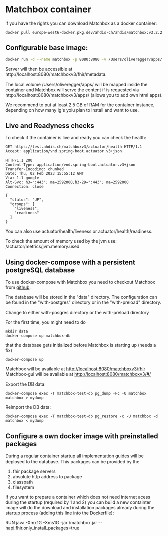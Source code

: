# Matchbox container

if you have the rights you can download Matchbox as a docker container:

```
docker pull europe-west6-docker.pkg.dev/ahdis-ch/ahdis/matchbox:v3.2.2
```

## Configurable base image:

```bash
docker run -d --name matchbox -p 8080:8080 -v /Users/oliveregger/apps/:/apps/ matchbox
```

Server will then be accessible at http://localhost:8080/matchboxv3/fhir/metadata.

The local volume /Users/oliveregger/apps/ will be mapped inside the container and Matchbox will serve the content
if is requested via http://localhost:8080/matchboxv3/apps/ (allows you to add own html apps).

We recommend to put at least 2.5 GB of RAM for the container instance, depending on how many ig's yoiu plan to install
and want to use.

## Live and Readyness checks

To check if the container is live and ready you can check the health:

```http
GET https://test.ahdis.ch/matchboxv3/actuator/health HTTP/1.1
Accept: application/vnd.spring-boot.actuator.v3+json

HTTP/1.1 200
Content-Type: application/vnd.spring-boot.actuator.v3+json
Transfer-Encoding: chunked
Date: Thu, 02 Feb 2023 15:55:12 GMT
Via: 1.1 google
Alt-Svc: h3=":443"; ma=2592000,h3-29=":443"; ma=2592000
Connection: close

{
  "status": "UP",
  "groups": [
    "liveness",
    "readiness"
  ]
}
```

You can also use actuator/health/liveness or actuator/health/readiness.

To check the amount of memory used by the jvm use: /actuator/metrics/jvm.memory.used

## Using docker-compose with a persistent postgreSQL database

To use docker-compose with Matchbox you need to checkout Matchbox from [github](https://github.com/ahdis/matchbox).

The database will be stored in the "data" directory. The configuration can be found in the "with-postgres" directory or in the "with-preload" directory.

Change to either with-posgres directory or the with-preload directory

For the first time, you might need to do

```
mkdir data
docker-compose up matchbox-db
```

that the database gets initialized before Matchbox is starting up (needs a fix)

```
docker-compose up
```

Matchbox will be available at [http://localhost:8080/matchboxv3/fhir](http://localhost:8080/matchboxv3/fhir)
Matchbox-gui will be available at [http://localhost:8080/matchboxv3/#/](http://localhost:8080/matchboxv3/#/)

Export the DB data:

```
docker-compose exec -T matchbox-test-db pg_dump -Fc -U matchbox matchbox > mydump
```

Reimport the DB data:

```
docker-compose exec -T matchbox-test-db pg_restore -c -U matchbox -d matchbox < mydump
```

## Configure a own docker image with preinstalled packages

During a regular container startup all implementation guides will be deployed to the database. This packages can be provided by the

1. fhir package servers
2. absolute http address to package
3. classpath
4. filesystem

If you want to prepare a container which does not need internet acess during the startup (required by 1 and 2) you can
build a new containter image will do the download and installation packages already during the startup process (adding this line
into the Dockerfile):

RUN java -Xmx1G -Xms1G -jar /matchbox.jar --hapi.fhir.only_install_packages=true
